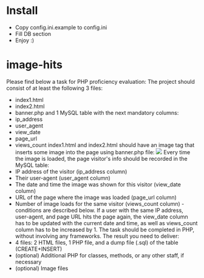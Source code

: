 # Install

- Copy config.ini.example to config.ini
- Fill DB section
- Enjoy :)

# image-hits

Please find below a task for PHP proficiency evaluation:
The project should consist of at least the following 3 files:
- index1.html
- index2.html
- banner.php
and 1 MySQL table with the next mandatory columns:
- ip_address
- user_agent
- view_date
- page_url
- views_count
index1.html and index2.html should have an image tag that inserts some image into the page
using banner.php file: <img src="banner.php">
Every time the image is loaded, the page visitor's info should be recorded in the MySQL table:
- IP address of the visitor (ip_address column)
- Their user-agent (user_agent column)
- The date and time the image was shown for this visitor (view_date column)
- URL of the page where the image was loaded (page_url column)
- Number of image loads for the same visitor (views_count column) - conditions are described
below.
If a user with the same IP address, user-agent, and page URL hits the page again, the
view_date column has to be updated with the current date and time, as well as views_count
column has to be increased by 1.
The task should be completed in PHP, without involving any frameworks. The result you
need to deliver:
- 4 files: 2 HTML files, 1 PHP file, and a dump file (.sql) of the table (CREATE+INSERT)
- (optional) Additional PHP for classes, methods, or any other staff, if necessary
- (optional) Image files
